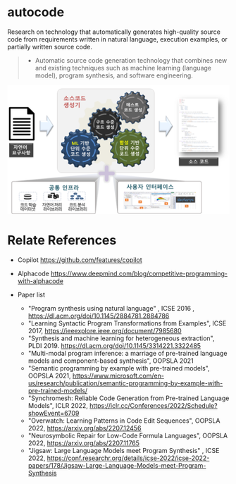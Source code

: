# autocode

Research on technology that automatically generates high-quality source code from requirements written in natural language, execution examples, or partially written source code.

>-  Automatic source code generation technology that combines new and existing techniques such as machine learning (language model), program synthesis, and software engineering.

![image](./overview_autocode.png)

# Relate References

- Copilot https://github.com/features/copilot
  
- Alphacode https://www.deepmind.com/blog/competitive-programming-with-alphacode

- Paper list
  - "Program synthesis using natural language" , ICSE 2016 , https://dl.acm.org/doi/10.1145/2884781.2884786
  - "Learning Syntactic Program Transformations from Examples", ICSE 2017, https://ieeexplore.ieee.org/document/7985680
  - "Synthesis and machine learning for heterogeneous extraction", PLDI 2019. https://dl.acm.org/doi/10.1145/3314221.3322485
  - "Multi-modal program inference: a marriage of pre-trained language models and component-based synthesis", OOPSLA 2021
  - "Semantic programming by example with pre-trained models", OOPSLA 2021, https://www.microsoft.com/en-us/research/publication/semantic-programming-by-example-with-pre-trained-models/
  - "Synchromesh: Reliable Code Generation from Pre-trained Language Models", ICLR 2022,  https://iclr.cc/Conferences/2022/Schedule?showEvent=6709
  - "Overwatch: Learning Patterns in Code Edit Sequences", OOPSLA 2022, https://arxiv.org/abs/2207.12456
  - "Neurosymbolic Repair for Low-Code Formula Languages", OOPSLA 2022, https://arxiv.org/abs/2207.11765
  - "Jigsaw: Large Language Models meet Program Synthesis" , ICSE 2022, https://conf.researchr.org/details/icse-2022/icse-2022-papers/178/Jigsaw-Large-Language-Models-meet-Program-Synthesis
